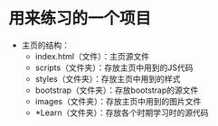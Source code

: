 # 用来练习的一个项目
- 主页的结构：
  - index.html（文件）：主页源文件
  - scripts（文件夹）：存放主页中用到的JS代码
  - styles（文件夹）：存放主页中用到的样式
  - bootstrap（文件夹）：存放bootstrap的源文件
  - images（文件夹）：存放主页中用到的图片文件
  - *Learn（文件夹）：存放各个时期学习时的源代码